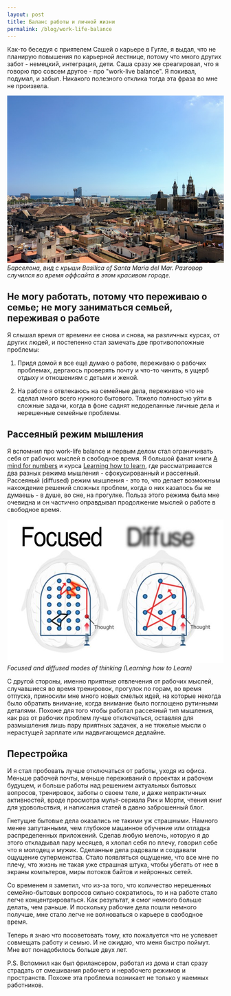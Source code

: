 ```yaml
---
layout: post
title: Баланс работы и личной жизни
permalink: /blog/work-life-balance
---
```

Как-то беседуя с приятелем Сашей о карьере в Гугле, я выдал, что не планирую повышения по карьерной лестнице, потому что много других забот - немецкий, интеграция, дети. Саша сразу же среагировал, что я говорю про совсем другое - про "work-live balance". Я покивал, подумал, и забыл. Никакого полезного отклика тогда эта фраза во мне не произвела.
<!--more-->

![Барселона, вид с крыши Basilica of Santa Maria del Mar](/img/barcelona.jpg)
*Барселона, вид с крыши Basilica of Santa Maria del Mar. Разговор случился во время оффсайта в этом красивом городе.*

## Не могу работать, потому что переживаю о семье; не могу заниматься семьей, переживая о работе

Я слышал время от времени ее снова и снова, на различных курсах, от других людей, и постепенно стал замечать две противоположные проблемы:

1. Придя домой я все ещё думаю о работе, переживаю о рабочих проблемах, дергаюсь проверять почту и что-то чинить, в ущерб отдыху и отношениям с детьми и женой.

2. На работе я отвлекаюсь на семейные дела, переживаю что не сделал много всего нужного бытового. Тяжело полностью уйти в сложные задачи, когда в фоне саднят недоделанные личные дела и нерешенные семейные проблемы.

## Рассеяный режим мышления

Я вспомнил про work-life balance и первым делом стал ограничивать себя от рабочих мыслей в свободное время. Я большой фанат книги [A mind for numbers](https://barbaraoakley.com/books/a-mind-for-numbers/) и курса [Learning how to learn](https://www.coursera.org/learn/learning-how-to-learn), где рассматривается два разных режима мышления - сфокусированный и рассеяный. Рассеяный (diffused) режим мышления - это то, что делает возможным нахождение решений сложных проблем, когда о них казалось бы не думаешь - в душе, во сне, на прогулке. Польза этого режима была мне очевидна и он частично оправдывал продолжение мыслей о работе в свободное время.

![Focused and diffused modes of thinking](/img/focused_diffused.jpg)
*Focused and diffused modes of thinking (Learning how to Learn)*

С другой стороны, именно приятные отвлечения от рабочих мыслей, случавшиеся во время тренировок, прогулок по горам, во время отпуска, приносили мне много новых смелых идей, на которые некогда было обратить внимание, когда внимание было поглощено рутинными деталями. Похоже для того чтобы работал рассеяный тип мышления, как раз от рабочих проблем лучше отключаться, оставляя для размышления лишь пару приятных задачек, а не тяжелые мысли о нерастущей зарплате или надвигающемся дедлайне.

## Перестройка

И я стал пробовать лучше отключаться от работы, уходя из офиса. Меньше рабочей почты, меньше переживаний о проектах и рабочем будущем, и больше работы над решением актуальных бытовых вопросов, тренировок, заботы о своем теле, и даже непрактичных активностей, вроде просмотра мульт-сериала Рик и Морти, чтения книг для удовольствия, и написания статей в давно заброшенный блог.

Гнетущие бытовые дела оказались не такими уж страшными. Намного менее запутанными, чем глубокое машинное обучение или отладка распределенных приложений. Сделав любую мелочь, которую я до этого откладывал пару месяцев, я хлопал себя по плечу, говорил себе что я молодец и мужик. Сделанные дела радовали и создавали ощущение суперменства. Стало появляться ощущение, что все мне по плечу, что жизнь не такая уже страшная штука, чтобы убегать от нее в экраны компьтеров, миры потоков байтов и нейронных сетей.

Со временем я заметил, что из-за того, что количество нерешенных семейно-бытовых вопросов сильно сократилось, то и на работе стало легче концентрироваться. Как результат, я смог немного больше делать, чем раньше. И поскольку рабочие дела пошли немного получше, мне стало легче не волноваться о карьере в свободное время.

Теперь я знаю что посоветовать тому, кто пожалуется что не успевает совмещать работу и семью. И не ожидаю, что меня быстро поймут. Мне вот понадобилось больше двух лет.

P.S. Вспомнил как был фрилансером, работал из дома и стал сразу страдать от смешивания рабочего и нерабочего режимов и пространств. Похоже эта проблема возникает не только у наемных работников.